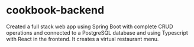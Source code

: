 # cookbook-backend
 
Created a full stack web app using Spring Boot with complete CRUD operations and connected to a PostgreSQL database and using Typescript with React in the frontend. It creates a virtual restaurant menu.
